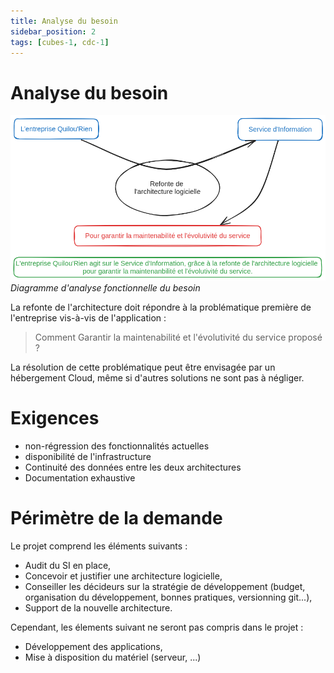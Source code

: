 ```yaml
---
title: Analyse du besoin
sidebar_position: 2
tags: [cubes-1, cdc-1]
---
```


# Analyse du besoin
![Diagramme d'analyse fonctionnelle du besoin](./assets/bete-a-cornes.png)
*Diagramme d'analyse fonctionnelle du besoin*

La refonte de l'architecture doit répondre à la problématique première de l'entreprise vis-à-vis de l'application :
> Comment Garantir la maintenabilité et l'évolutivité du service proposé ?

La résolution de cette problématique peut être envisagée par un hébergement Cloud, même si d'autres solutions ne sont pas à négliger.


# Exigences
- non-régression des fonctionnalités actuelles
- disponibilité de l'infrastructure
- Continuité des données entre les deux architectures
- Documentation exhaustive

# Périmètre de la demande
Le projet comprend les éléments suivants :
- Audit du SI en place,
- Concevoir et justifier  une architecture logicielle,
- Conseiller les décideurs sur la stratégie de développement (budget, organisation du développement, bonnes pratiques, versionning git...),
- Support de la nouvelle architecture.

Cependant, les élements suivant ne seront pas compris dans le projet :
- Développement des applications,
- Mise à disposition du matériel (serveur, ...)
